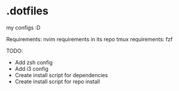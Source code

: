 # .dotfiles
my configs :D

Requirements:
    nvim requirements in its repo
    tmux requirements:
        fzf

TODO:
- Add zsh config
- Add i3 config
- Create install script for dependencies
- Create install script for repo install


